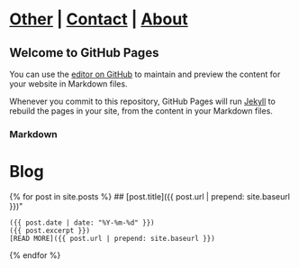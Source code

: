 # [Other](other) | [Contact](contact) | [About](about)

## Welcome to GitHub Pages

You can use the [editor on GitHub](https://github.com/canteroe/hello-world/edit/master/README.md) to maintain and preview the content for your website in Markdown files.

Whenever you commit to this repository, GitHub Pages will run [Jekyll](https://jekyllrb.com/) to rebuild the pages in your site, from the content in your Markdown files.

### Markdown

# Blog
{% for post in site.posts %}
    ## [post.title]({{ post.url | prepend: site.baseurl }})"
    
    ({{ post.date | date: "%Y-%m-%d" }})
    ({{ post.excerpt }})
    [READ MORE]({{ post.url | prepend: site.baseurl }})
{% endfor %}
